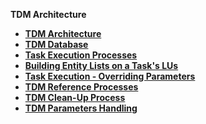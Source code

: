 
<strong>TDM Architecture<strong>

<ul>
<li><a href="01_tdm_architecture.md">TDM Architecture</a></li>
<li><a href="02_tdm_database.md">TDM Database</a></li>
<li><a href="03_task_execution_processes.md">Task Execution Processes</a></li> 
<li><a href="03a_task_execution_building_entity_list_on_tasks_LUs.md">Building Entity Lists on a Task's LUs</a></li> 
<li><a href="04_task_execution_overridden_parameters.md">Task Execution - Overriding Parameters</a></li>
<li><a href="05_tdm_reference_processes.md">TDM Reference Processes</a></li>
<li><a href="06_tdmdb_cleanup_process.md">TDM Clean-Up Process</a></li>   
<li><a href="07_tdm_parameters_handling.md">TDM Parameters Handling</a></li>       
</ul>



